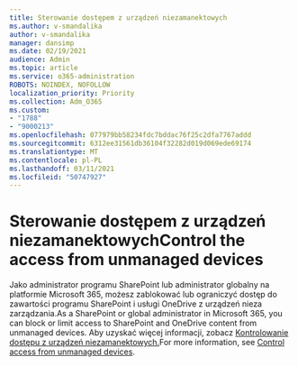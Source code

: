 ```yaml
---
title: Sterowanie dostępem z urządzeń niezamanektowych
ms.author: v-smandalika
author: v-smandalika
manager: dansimp
ms.date: 02/19/2021
audience: Admin
ms.topic: article
ms.service: o365-administration
ROBOTS: NOINDEX, NOFOLLOW
localization_priority: Priority
ms.collection: Adm_O365
ms.custom:
- "1788"
- "9000213"
ms.openlocfilehash: 077979bb58234fdc7bddac76f25c2dfa7767addd
ms.sourcegitcommit: 6312ee31561db36104f32282d019d069ede69174
ms.translationtype: MT
ms.contentlocale: pl-PL
ms.lasthandoff: 03/11/2021
ms.locfileid: "50747927"
---
```

# <a name="control-the-access-from-unmanaged-devices"></a><span data-ttu-id="3f3b5-102">Sterowanie dostępem z urządzeń niezamanektowych</span><span class="sxs-lookup"><span data-stu-id="3f3b5-102">Control the access from unmanaged devices</span></span>

<span data-ttu-id="3f3b5-103">Jako administrator programu SharePoint lub administrator globalny na platformie Microsoft 365, możesz zablokować lub ograniczyć dostęp do zawartości programu SharePoint i usługi OneDrive z urządzeń nieza zarządzania.</span><span class="sxs-lookup"><span data-stu-id="3f3b5-103">As a SharePoint or global administrator in Microsoft 365, you can block or limit access to SharePoint and OneDrive content from unmanaged devices.</span></span> <span data-ttu-id="3f3b5-104">Aby uzyskać więcej informacji, zobacz [Kontrolowanie dostępu z urządzeń niezamanektowych.](https://docs.microsoft.com/sharepoint/control-access-from-unmanaged-devices)</span><span class="sxs-lookup"><span data-stu-id="3f3b5-104">For more information, see [Control access from unmanaged devices](https://docs.microsoft.com/sharepoint/control-access-from-unmanaged-devices).</span></span>